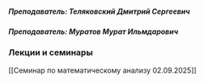 ##### *Преподаватель: Теляковский Дмитрий Сергеевич*
##### *Преподаватель: Муратов Мурат Ильмдарович*

### **Лекции и семинары** 
[[Семинар по математическому анализу 02.09.2025]]







